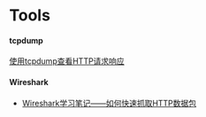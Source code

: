 # Tools

#### tcpdump
[使用tcpdump查看HTTP请求响应](http://www.jianshu.com/p/3cca9a74927c)

#### Wireshark
* [Wireshark学习笔记——如何快速抓取HTTP数据包](http://blog.csdn.net/xukai871105/article/details/31008635)
